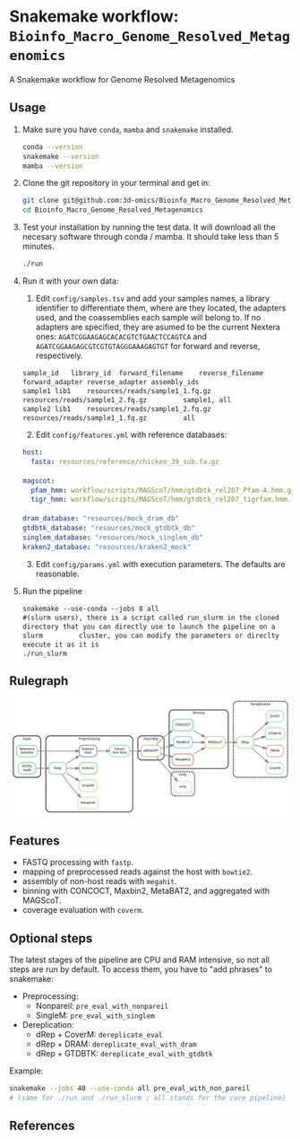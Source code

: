 # Snakemake workflow: `Bioinfo_Macro_Genome_Resolved_Metagenomics`

A Snakemake workflow for Genome Resolved Metagenomics

## Usage
1. Make sure you have `conda`, `mamba` and `snakemake` installed.
    ```bash
    conda --version
    snakemake --version
    mamba --version
    ```

2. Clone the git repository in your terminal and get in:
    ```bash
    git clone git@github.com:3d-omics/Bioinfo_Macro_Genome_Resolved_Metagenomics.git
    cd Bioinfo_Macro_Genome_Resolved_Metagenomics
    ```

3. Test your installation by running the test data. It will download all the necesary software through conda / mamba. It should take less than 5 minutes.
    ```bash
    ./run
    ```

4. Run it with your own data:

   1. Edit `config/samples.tsv` and add your samples names, a library identifier to differentiate them, where are they located, the adapters used, and the coassemblies each sample will belong to. If no adapters are specified, they are asumed to be the current Nextera ones: `AGATCGGAAGAGCACACGTCTGAACTCCAGTCA` and `AGATCGGAAGAGCGTCGTGTAGGGAAAGAGTGT` for forward and reverse, respectively.

    ```tsv
    sample_id	library_id	forward_filename	reverse_filename	forward_adapter	reverse_adapter	assembly_ids
    sample1	lib1	resources/reads/sample1_1.fq.gz	resources/reads/sample1_2.fq.gz			sample1, all
    sample2	lib1	resources/reads/sample1_2.fq.gz	resources/reads/sample1_1.fq.gz			all
    ```

    2. Edit `config/features.yml` with reference databases:

    ```yaml
    host:
      fasta: resources/reference/chicken_39_sub.fa.gz

    magscot:
      pfam_hmm: workflow/scripts/MAGScoT/hmm/gtdbtk_rel207_Pfam-A.hmm.gz
      tigr_hmm: workflow/scripts/MAGScoT/hmm/gtdbtk_rel207_tigrfam.hmm.gz

    dram_database: "resources/mock_dram_db"
    gtdbtk_database: "resources/mock_gtdbtk_db"
    singlem_database: "resources/mock_singlem_db"
    kraken2_database: "resources/kraken2_mock"
    ```

    3. Edit `config/params.yml` with execution parameters. The defaults are reasonable.



5. Run the pipeline
     ```
     snakemake --use-conda --jobs 8 all
     #(slurm users), there is a script called run_slurm in the cloned directory that you can directly use to launch the pipeline on a slurm         cluster, you can modify the parameters or direclty execute it as it is
     ./run_slurm
     ```


## Rulegraph

![rulegraph_simple](rulegraph_simple.svg)

## Features
- FASTQ processing with `fastp`.
- mapping of preprocessed reads against the host with `bowtie2`.
- assembly of non-host reads with `megahit`.
- binning with CONCOCT, Maxbin2, MetaBAT2, and aggregated with MAGScoT.
- coverage evaluation with `coverm`.



## Optional steps

The latest stages of the pipeline are CPU and RAM intensive, so not all steps are run by default. To access them, you have to "add phrases" to snakemake:
- Preprocessing:
  - Nonpareil: `pre_eval_with_nonpareil`
  - SingleM: `pre_eval_with_singlem`
- Dereplication:
  - dRep + CoverM: `dereplicate_eval`
  - dRep + DRAM: `dereplicate_eval_with_dram`
  - dRep + GTDBTK: `dereplicate_eval_with_gtdbtk`

Example:

```bash
snakemake --jobs 40 --use-conda all pre_eval_with_non_pareil
# (same for ./run and ./run_slurm ; all stands for the core pipeline)
```



## References
